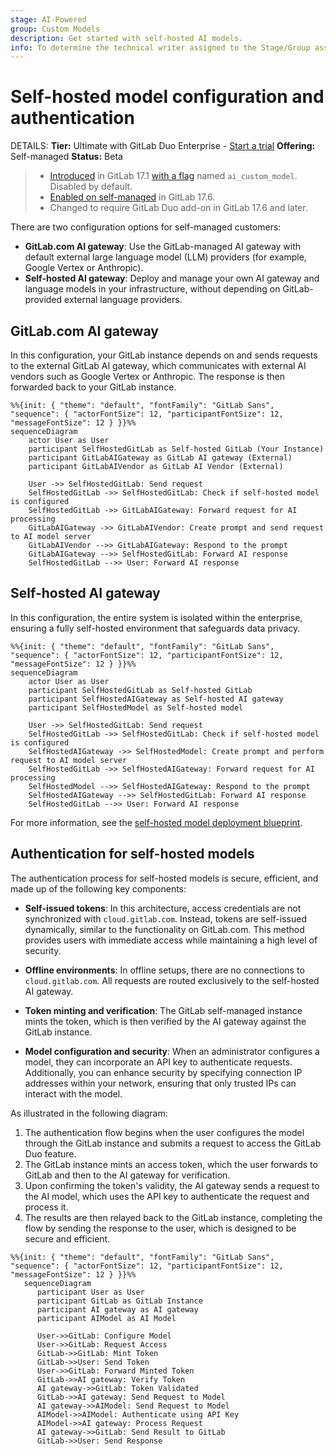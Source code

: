 ```yaml
---
stage: AI-Powered
group: Custom Models
description: Get started with self-hosted AI models.
info: To determine the technical writer assigned to the Stage/Group associated with this page, see https://handbook.gitlab.com/handbook/product/ux/technical-writing/#assignments
---
```


# Self-hosted model configuration and authentication

DETAILS:
**Tier:** Ultimate with GitLab Duo Enterprise - [Start a trial](https://about.gitlab.com/solutions/gitlab-duo-pro/sales/?type=free-trial)
**Offering:** Self-managed
**Status:** Beta

> - [Introduced](https://gitlab.com/groups/gitlab-org/-/epics/12972) in GitLab 17.1 [with a flag](../../administration/feature_flags.md) named `ai_custom_model`. Disabled by default.
> - [Enabled on self-managed](https://gitlab.com/groups/gitlab-org/-/epics/15176) in GitLab 17.6.
> - Changed to require GitLab Duo add-on in GitLab 17.6 and later.

There are two configuration options for self-managed customers:

- **GitLab.com AI gateway**: Use the GitLab-managed AI gateway with default external
  large language model (LLM) providers (for example, Google Vertex or Anthropic).
- **Self-hosted AI gateway**: Deploy and manage your own AI gateway and language models in your infrastructure,
  without depending on GitLab-provided external language providers.

## GitLab.com AI gateway

In this configuration, your GitLab instance depends on and sends requests to the external GitLab AI gateway, which communicates with external AI vendors such as Google Vertex or Anthropic. The response is then forwarded back to your GitLab instance.

```mermaid
%%{init: { "theme": "default", "fontFamily": "GitLab Sans", "sequence": { "actorFontSize": 12, "participantFontSize": 12, "messageFontSize": 12 } }}%%
sequenceDiagram
    actor User as User
    participant SelfHostedGitLab as Self-hosted GitLab (Your Instance)
    participant GitLabAIGateway as GitLab AI gateway (External)
    participant GitLabAIVendor as GitLab AI Vendor (External)

    User ->> SelfHostedGitLab: Send request
    SelfHostedGitLab ->> SelfHostedGitLab: Check if self-hosted model is configured
    SelfHostedGitLab ->> GitLabAIGateway: Forward request for AI processing
    GitLabAIGateway ->> GitLabAIVendor: Create prompt and send request to AI model server
    GitLabAIVendor -->> GitLabAIGateway: Respond to the prompt
    GitLabAIGateway -->> SelfHostedGitLab: Forward AI response
    SelfHostedGitLab -->> User: Forward AI response
```

## Self-hosted AI gateway

In this configuration, the entire system is isolated within the enterprise, ensuring a fully self-hosted environment that safeguards data privacy.

```mermaid
%%{init: { "theme": "default", "fontFamily": "GitLab Sans", "sequence": { "actorFontSize": 12, "participantFontSize": 12, "messageFontSize": 12 } }}%%
sequenceDiagram
    actor User as User
    participant SelfHostedGitLab as Self-hosted GitLab
    participant SelfHostedAIGateway as Self-hosted AI gateway
    participant SelfHostedModel as Self-hosted model

    User ->> SelfHostedGitLab: Send request
    SelfHostedGitLab ->> SelfHostedGitLab: Check if self-hosted model is configured
    SelfHostedAIGateway ->> SelfHostedModel: Create prompt and perform request to AI model server
    SelfHostedGitLab ->> SelfHostedAIGateway: Forward request for AI processing
    SelfHostedModel -->> SelfHostedAIGateway: Respond to the prompt
    SelfHostedAIGateway -->> SelfHostedGitLab: Forward AI response
    SelfHostedGitLab -->> User: Forward AI response
```

For more information, see the [self-hosted model deployment blueprint](https://handbook.gitlab.com/handbook/engineering/architecture/design-documents/custom_models/).

## Authentication for self-hosted models

The authentication process for self-hosted models is secure, efficient, and made up of the following key components:

- **Self-issued tokens**: In this architecture, access credentials are not synchronized with `cloud.gitlab.com`. Instead, tokens are self-issued dynamically, similar to the functionality on GitLab.com. This method provides users with immediate access while maintaining a high level of security.

- **Offline environments**: In offline setups, there are no connections to `cloud.gitlab.com`. All requests are routed exclusively to the self-hosted AI gateway.

- **Token minting and verification**: The GitLab self-managed instance mints the token, which is then verified by the AI gateway against the GitLab instance.

- **Model configuration and security**: When an administrator configures a model, they can incorporate an API key to authenticate requests. Additionally, you can enhance security by specifying connection IP addresses within your network, ensuring that only trusted IPs can interact with the model.

As illustrated in the following diagram:

1. The authentication flow begins when the user configures the model through the GitLab instance and submits a request to access the GitLab Duo feature.
1. The GitLab instance mints an access token, which the user forwards to GitLab and then to the AI gateway for verification.
1. Upon confirming the token's validity, the AI gateway sends a request to the AI model, which uses the API key to authenticate the request and process it.
1. The results are then relayed back to the GitLab instance, completing the flow by sending the response to the user, which is designed to be secure and efficient.

```mermaid
%%{init: { "theme": "default", "fontFamily": "GitLab Sans", "sequence": { "actorFontSize": 12, "participantFontSize": 12, "messageFontSize": 12 } }}%%
   sequenceDiagram
      participant User as User
      participant GitLab as GitLab Instance
      participant AI gateway as AI gateway
      participant AIModel as AI Model

      User->>GitLab: Configure Model
      User->>GitLab: Request Access
      GitLab->>GitLab: Mint Token
      GitLab->>User: Send Token
      User->>GitLab: Forward Minted Token
      GitLab->>AI gateway: Verify Token
      AI gateway->>GitLab: Token Validated
      GitLab->>AI gateway: Send Request to Model
      AI gateway->>AIModel: Send Request to Model
      AIModel->>AIModel: Authenticate using API Key
      AIModel->>AI gateway: Process Request
      AI gateway->>GitLab: Send Result to GitLab
      GitLab->>User: Send Response

```
